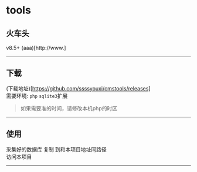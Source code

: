 # tools
## 火车头
v8.5+
(aaa)[http://www.]

***

## 下载  

(下载地址)[https://github.com/ssssyouxi/cmstools/releases]  
需要环境: `php` `sqlite3`扩展
> 如果需要准的时间，请修改本机php的时区

***

## 使用

采集好的数据库  复制  到和本项目地址同路径  
访问本项目  


***